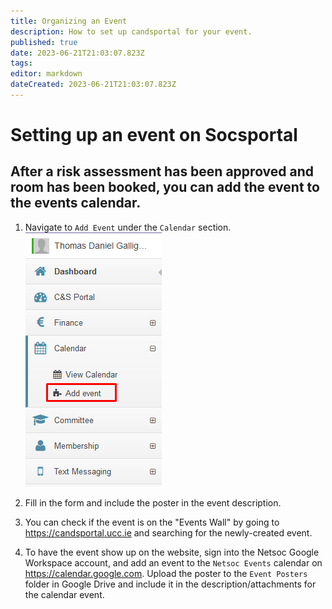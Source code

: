 ```yaml
---
title: Organizing an Event
description: How to set up candsportal for your event.
published: true
date: 2023-06-21T21:03:07.823Z
tags: 
editor: markdown
dateCreated: 2023-06-21T21:03:07.823Z
---
```


# Setting up an event on Socsportal

## After a risk assessment has been approved and room has been booked, you can add the event to the events calendar.

1. Navigate to `Add Event` under the `Calendar` section.
![add-event.png](/assets/add-event.png)

1. Fill in the form and include the poster in the event description.
1. You can check if the event is on the "Events Wall" by going to https://candsportal.ucc.ie and searching for the newly-created event.
1. To have the event show up on the website, sign into the Netsoc Google Workspace account, and add an event to the `Netsoc Events` calendar on https://calendar.google.com. Upload the poster to the `Event Posters` folder in Google Drive and include it in the description/attachments for the calendar event.